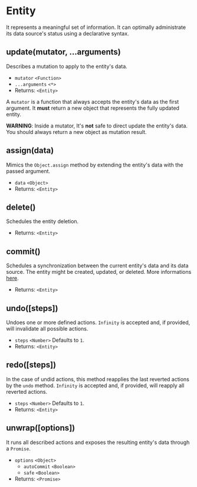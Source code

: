 # Entity

It represents a meaningful set of information. It can optimally administrate its data source's status using a declarative syntax.

## update(mutator, ...arguments)

Describes a mutation to apply to the entity's data.

- `mutator` `<Function>`
- `...arguments` `<*>`
- Returns: `<Entity>`

A `mutator` is a function that always accepts the entity's data as the first argument. It **must** return a new object that represents the fully updated entity.

**WARNING**: Inside a mutator, It's **not** safe to direct update the entity's data. You should always return a new object as mutation result.

## assign(data)

Mimics the `Object.assign` method by extending the entity's data with the passed argument.

- `data` `<Object>`
- Returns: `<Entity>`

## delete()

Schedules the entity deletion.

- Returns: `<Entity>`

## commit()

Schedules a synchronization between the current entity's data and its data source. The entity might be created, updated, or deleted. More informations [here](commit.md).

- Returns: `<Entity>`

## undo([steps])

Undoes one or more defined actions. `Infinity` is accepted and, if provided, will invalidate all possible actions.

- `steps` `<Number>` Defaults to `1`.
- Returns: `<Entity>`

## redo([steps])

In the case of undid actions, this method reapplies the last reverted actions by the `undo` method. `Infinity` is accepted and, if provided, will reapply all reverted actions.

- `steps` `<Number>` Defaults to `1`.
- Returns: `<Entity>`

## unwrap([options])

It runs all described actions and exposes the resulting entity's data through a `Promise`.

- `options` `<Object>`
  - `autoCommit` `<Boolean>`
  - `safe` `<Boolean>`
- Returns: `<Promise>`

